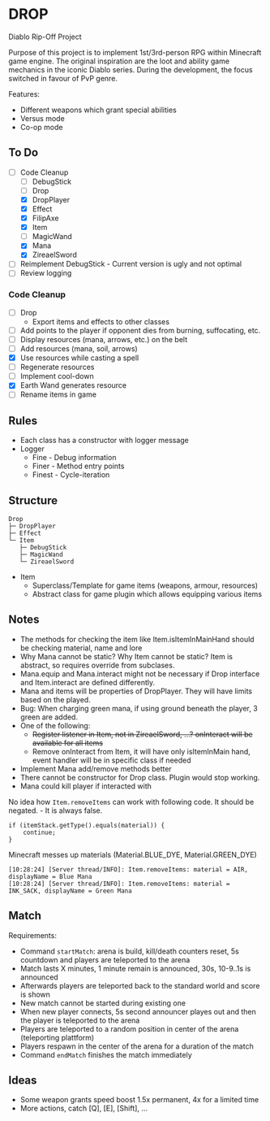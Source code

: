 # DROP

Diablo Rip-Off Project

Purpose of this project is to implement 1st/3rd-person RPG within Minecraft game
engine. The original inspiration are the loot and ability game mechanics in the
iconic Diablo series. During the development, the focus switched in favour of
PvP genre.

Features:

* Different weapons which grant special abilities
* Versus mode
* Co-op mode

## To Do

* [ ] Code Cleanup
    * [ ] DebugStick
    * [ ] Drop
    * [x] DropPlayer
    * [x] Effect
    * [x] FilipAxe
    * [x] Item
    * [ ] MagicWand
    * [x] Mana
    * [x] ZireaelSword
* [ ] Reimplement DebugStick - Current version is ugly and not optimal
* [ ] Review logging

### Code Cleanup

* [ ] Drop
    * Export items and effects to other classes
* [ ] Add points to the player if opponent dies from burning, suffocating, etc.
* [ ] Display resources (mana, arrows, etc.) on the belt
* [ ] Add resources (mana, soil, arrows)
* [x] Use resources while casting a spell
* [ ] Regenerate resources
* [ ] Implement cool-down
* [x] Earth Wand generates resource
* [ ] Rename items in game

## Rules

* Each class has a constructor with logger message
* Logger
    * Fine - Debug information
    * Finer - Method entry points
    * Finest - Cycle-iteration

## Structure

```text
Drop
├─ DropPlayer
├─ Effect
└─ Item
   ├─ DebugStick
   ├─ MagicWand
   └─ ZireaelSword
```

* Item
    * Superclass/Template for game items (weapons, armour, resources)
    * Abstract class for game plugin which allows equipping various items

## Notes

* The methods for checking the item like Item.isItemInMainHand should be checking material, name and lore
* Why Mana cannot be static? Why Item cannot be static? Item is abstract, so requires override from subclases.
* Mana.equip and Mana.interact might not be necessary if Drop interface and Item.interact are defined differently.
* Mana and items will be properties of DropPlayer. They will have limits based on the played.
* Bug: When charging green mana, if using ground beneath the player, 3 green are added.
* One of the following:
    * ~~Register listener in Item, not in ZireaelSword, ...? onInteract will be available for all items~~
    * Remove onInteract from Item, it will have only isItemInMain hand, event handler will be in specific class if needed
* Implement Mana add/remove methods better
* There cannot be constructor for Drop class. Plugin would stop working.
* Mana could kill player if interacted with

No idea how `Item.removeItems` can work with following code. It should be negated. - It is always false.
```text
if (itemStack.getType().equals(material)) {
    continue;
}
```
Minecraft messes up materials (Material.BLUE_DYE, Material.GREEN_DYE)
```text
[10:28:24] [Server thread/INFO]: Item.removeItems: material = AIR, displayName = Blue Mana
[10:28:24] [Server thread/INFO]: Item.removeItems: material = INK_SACK, displayName = Green Mana
```

## Match

Requirements:

* Command `startMatch`: arena is build, kill/death counters reset, 5s countdown and players are teleported to the arena
* Match lasts X minutes, 1 minute remain is announced, 30s, 10-9..1s is announced
* Afterwards players are teleported back to the standard world and score is shown
* New match cannot be started during existing one
* When new player connects, 5s second announcer playes out and then the player is teleported to the arena
* Players are teleported to a random position in center of the arena (teleporting plattform)
* Players respawn in the center of the arena for a duration of the match
* Command `endMatch` finishes the match immediately

## Ideas

* Some weapon grants speed boost 1.5x permanent, 4x for a limited time
* More actions, catch [Q], [E], [Shift], ...
